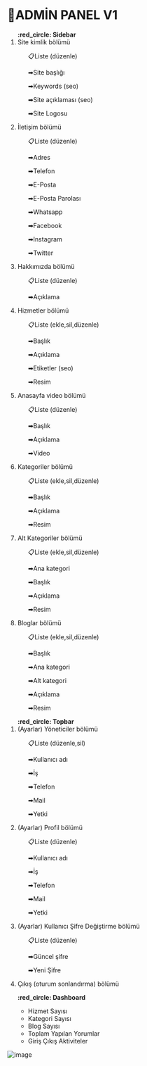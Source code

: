 <link href="https://fonts.googleapis.com/css2?family=Material+Icons" rel="stylesheet">

<link href="https://fonts.googleapis.com/css2?family=Material+Symbols" rel="stylesheet">
<h1>📌ADMİN PANEL V1</h1>
<ol>
    <b>:red_circle: Sidebar</b>
    <li>Site kimlik bölümü
        <ul>
            <li style="list-style-type: none;">
                <p>📋Liste (düzenle)</p>
                <p>➡Site başlığı</p>
                <p>➡Keywords (seo)</p>
                <p>➡Site açıklaması (seo)</p>
                <p>➡Site Logosu</p>
            </li>
        </ul>
    </li>
    <li>İletişim bölümü
        <ul>
            <li style="list-style-type: none;">
                <p>📋Liste (düzenle)</p>
                <p>➡Adres</p>
                <p>➡Telefon</p>
                <p>➡E-Posta</p>
                <p>➡E-Posta Parolası</p>
                <p>➡Whatsapp</p>
                <p>➡Facebook</p>
                <p>➡Instagram</p>
                <p>➡Twitter</p>
            </li>
        </ul>
    </li>
    <li>Hakkımızda bölümü
        <ul>
            <li style="list-style-type: none;">
                <p>📋Liste (düzenle)</p>
                <p>➡Açıklama</p>
            </li>
        </ul>
    </li>
    <li>Hizmetler bölümü
        <ul>
            <li style="list-style-type: none;">
                <p>📋Liste (ekle,sil,düzenle)</p>
                <p>➡Başlık</p>
                <p>➡Açıklama</p>
                <p>➡Etiketler (seo)</p>
                <p>➡Resim</p>
            </li>
        </ul>
    </li>
    <li>Anasayfa video bölümü
        <ul>
            <li style="list-style-type: none;">
                <p>📋Liste (düzenle)</p>
                <p>➡Başlık</p>
                <p>➡Açıklama</p>
                <p>➡Video</p>
            </li>
        </ul>
    </li>
    <li>Kategoriler bölümü
        <ul>
            <li style="list-style-type: none;">
                <p>📋Liste (ekle,sil,düzenle)</p>
                <p>➡Başlık</p>
                <p>➡Açıklama</p>
                <p>➡Resim</p>
            </li>
        </ul>
    </li>
    <li>Alt Kategoriler bölümü
        <ul>
            <li style="list-style-type: none;">
                <p>📋Liste (ekle,sil,düzenle)</p>
                <p>➡Ana kategori</p>
                <p>➡Başlık</p>
                <p>➡Açıklama</p>
                <p>➡Resim</p>
            </li>
        </ul>
    </li>
    <li>Bloglar bölümü
        <ul>
            <li style="list-style-type: none;">
                <p>📋Liste (ekle,sil,düzenle)</p>
                <p>➡Başlık</p>
                <p>➡Ana kategori</p>
                <p>➡Alt kategori</p>
                <p>➡Açıklama</p>
                <p>➡Resim</p>
            </li>
        </ul>
    </li>
</ol>

<ol>
    <b>:red_circle: Topbar</b>
    <li>(Ayarlar) Yöneticiler bölümü
        <ul>
            <li style="list-style-type: none;">
                <p>📋Liste (düzenle,sil)</p>
                <p>➡Kullanıcı adı</p>
                <p>➡İş</p>
                <p>➡Telefon</p>
                <p>➡Mail</p>
                <p>➡Yetki</p>
            </li>
        </ul>
    </li>
    <li>(Ayarlar) Profil bölümü
        <ul>
            <li style="list-style-type: none;">
                <p>📋Liste (düzenle)</p>
                <p>➡Kullanıcı adı</p>
                <p>➡İş</p>
                <p>➡Telefon</p>
                <p>➡Mail</p>
                <p>➡Yetki</p>
            </li>
        </ul>
    </li>
    <li>(Ayarlar) Kullanıcı Şifre Değiştirme bölümü
        <ul>
            <li style="list-style-type: none;">
                <p>📋Liste (düzenle)</p>
                <p>➡Güncel şifre</p>
                <p>➡Yeni Şifre</p>
            </li>
        </ul>
    </li>
    <li>Çıkış (oturum sonlandırma) bölümü
    </li>
</ol>

<ol>
    <b>:red_circle: Dashboard</b>
    <ul>
        <li>Hizmet Sayısı</li>
        <li>Kategori Sayısı</li>
        <li>Blog Sayısı</li>
        <li>Toplam Yapılan Yorumlar</li>
        <li>Giriş Çıkış Aktiviteler</li>
    </ul>
</ol>

![image](https://user-images.githubusercontent.com/77548161/182669198-6d4afb09-9b94-429d-b91d-46ef80cc3396.png)
